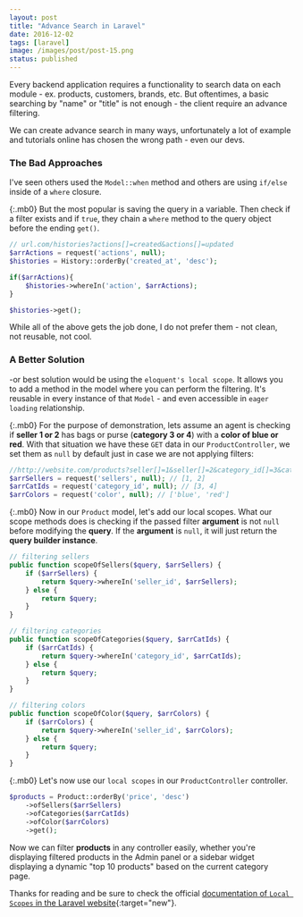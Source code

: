 ```yaml
---
layout: post
title: "Advance Search in Laravel"
date: 2016-12-02
tags: [laravel]
image: /images/post/post-15.png
status: published
--- 
```


Every backend application requires a functionality to search data on each module - ex. products, customers, brands, etc. But oftentimes, a basic searching by "name" or "title" is not enough - the client require an advance filtering.

We can create advance search in many ways, unfortunately a lot of example and tutorials online has chosen the wrong path - even our devs.

### The Bad Approaches
I've seen others used the ```Model::when``` method and others are using ```if/else``` inside of a ```where``` closure.

{:.mb0}
But the most popular is saving the query in a variable. Then check if a filter exists and if ```true```, they chain a ```where``` method to the query object before the ending ```get()```.

~~~php
// url.com/histories?actions[]=created&actions[]=updated
$arrActions = request('actions', null);
$histories = History::orderBy('created_at', 'desc');

if($arrActions){
    $histories->whereIn('action', $arrActions);
}

$histories->get();
~~~

While all of the above gets the job done, I do not prefer them - not clean, not reusable, not cool.


### A Better Solution
-or best solution would be using the ```eloquent's local scope```. It allows you to add a method in the model where you can perform the filtering. It's reusable in every instance of that ```Model``` - and even accessible in ```eager loading``` relationship.

{:.mb0}
For the purpose of demonstration, lets assume an agent is checking if **seller 1 or 2** has bags or purse (**category 3 or 4**) with a **color of blue or red**.  With that situation we have these ```GET``` data in our ```ProductController```, we set them as ```null``` by default just in case we are not applying filters:

~~~php
//http://website.com/products?seller[]=1&seller[]=2&category_id[]=3&category_id[]=4&color[]=blue&color[]=red
$arrSellers = request('sellers', null); // [1, 2]
$arrCatIds = request('category_id', null); // [3, 4]
$arrColors = request('color', null); // ['blue', 'red']
~~~

{:.mb0}
Now in our ```Product``` model, let's add our local scopes. What our scope methods does is checking if the passed filter **argument** is not ```null``` before modifying the **query**. If the **argument** is ```null```, it will just return the **query builder instance**.

~~~php
// filtering sellers
public function scopeOfSellers($query, $arrSellers) {
    if ($arrSellers) {  
        return $query->whereIn('seller_id', $arrSellers);
    } else {
        return $query;
    }
}

// filtering categories
public function scopeOfCategories($query, $arrCatIds) {
    if ($arrCatIds) {  
        return $query->whereIn('category_id', $arrCatIds);
    } else {
        return $query;
    }
}

// filtering colors
public function scopeOfColor($query, $arrColors) {
    if ($arrColors) {  
        return $query->whereIn('seller_id', $arrColors);
    } else {
        return $query;
    }
}
~~~

{:.mb0}
Let's now use our ```local scopes``` in our ```ProductController``` controller.

~~~php
$products = Product::orderBy('price', 'desc')
    ->ofSellers($arrSellers)
    ->ofCategories($arrCatIds)
    ->ofColor($arrColors) 
    ->get();
~~~
 
Now we can filter **products** in any controller easily, whether you're displaying filtered products in the Admin panel or a sidebar widget displaying a dynamic "top 10 products" based on the current category page. 

Thanks for reading and be sure to check the official [documentation of ```Local Scopes``` in the Laravel website](https://laravel.com/docs/5.2/eloquent#local-scopes){:target="new"}.
